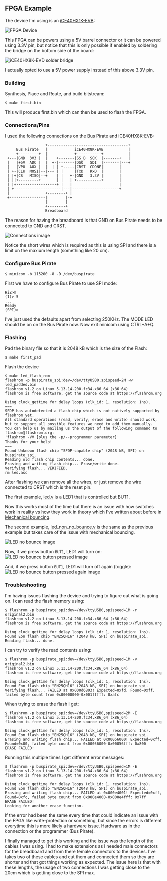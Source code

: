 ## FPGA Example
The device I'm using is an
[iCE40HX1K-EVB](https://www.olimex.com/wiki/ICE40HX1K-EVB):

![FPGA Device](./img/ice40hx8k.jpg "FPGA Device")

This FPGA can be powers using a 5V barrel connector or it can be powered using
3.3V pin, but notice that this is only possible if enabled by soldering the
bridge on the bottom side of the board:

![iCE40HX8K-EVD solder bridge](./img/solder-bridge.jpg "iCE40HX8K-EVD solder bridge")

I actually opted to use a 5V power supply instead of this above 3.3V pin.

### Building
Synthesis, Place and Route, and build bitstream:
```console
$ make first.bin
```
This will produce first.bin which can then be used to flash the FPGA.

### Connections/Pins
I used the following connections on the Bus Pirate and iCE40HX8K-EVB:
```
                  +------------------------------------+
     Bus Pirate   |            iCE40HX8K-EVB           |
     +---------+  |            +-----------+           |
 +---|GND  3V3 |  |    +-------|SS_B  SCK  |-------+   |
 |   |+5V  ADC |  |  +-|-------|DSO   SDI  |-------|---+
 |   |VPU  AUX |  |  | | +-----|CRST  CDONE|       |
 | +-|CLK  MOSI|--|--+ | |     |TxD   RxD  |       |
 | |+|CS   MISO|--+    | |   +-|GND   3.3V |       |
 | ||+---------+       | |   | +-----------+       |
 | |+------------------+ |   |                     |
 | +---------------------|---|---------------------+
 |                +--------+ |
 +----------------|        |-+
                  |        |
                  +--------+
                  Breadboard
```
The reason for having the breadboard is that GND on Bus Pirate needs to be
connected to GND and CRST.

![Connections image](./img/connections.jpg "Connections image")

Notice the short wires which is required as this is using SPI and there is a
limit on the maxium length (something like 20 cm).


### Configure Bus Pirate
```console
$ minicom -b 115200 -8 -D /dev/buspirate
```
First we have to configure Bus Pirate to use SPI mode:
```console
HiZ>m
(1)> 5
...
Ready
(SPI)>
```
I've just used the defaults apart from selecting 250KHz. The MODE LED should be
on on the Bus Pirate now. Now exit minicom using CTRL+A+Q. 

### Flashing
Pad the binary file so that it is 2048 kB which is the size of the Flash:
```
$ make first_pad
```

Flash the device
```console
$ make led_flash_rom
flashrom -p buspirate_spi:dev=/dev/ttyUSB0,spispeed=2M -w led_padded.bin
flashrom v1.2 on Linux 5.13.14-200.fc34.x86_64 (x86_64)
flashrom is free software, get the source code at https://flashrom.org

Using clock_gettime for delay loops (clk_id: 1, resolution: 1ns).
===
SFDP has autodetected a flash chip which is not natively supported by flashrom yet.
All standard operations (read, verify, erase and write) should work, but to support all possible features we need to add them manually.
You can help us by mailing us the output of the following command to flashrom@flashrom.org:
'flashrom -VV [plus the -p/--programmer parameter]'
Thanks for your help!
===
Found Unknown flash chip "SFDP-capable chip" (2048 kB, SPI) on buspirate_spi.
Reading old flash chip contents... done.
Erasing and writing flash chip... Erase/write done.
Verifying flash... VERIFIED.
rm led.asc
```

After flashing we can remove all the wires, or just remove the wire
connected to CRST which is the reset pin. 

The first example, [led.v](./led.v) is a LED1 that is controlled but BUT1.

Now this works most of the time but there is an issue with how switches work
in reality vs how they work in theory which I've written about before in
[Mechanical bouncing](../doc/fpga.md#mechanical_bouncing).

The second example, [led_non_no_bounce.v](./led_no_bounce.v) is the same as
the previous example but takes care of the issue with mechanical bouncing.

![LED no bounce image](./img/led_no_bounce.jpg "LED no bounce image")

Now, if we press button `BUT1`, LED1 will turn on:
![LED no bounce button pressed image](./img/led_no_bounce-pressed1.jpg "LED no bounce button pressed image")

And, if we press button `BUT1`, LED1 will turn off again (toggle):
![LED no bounce button pressed again image](./img/led_no_bounce-pressed2.jpg "LED no bounce button pressed again image")

### Troubleshooting
I'm having issues flashing the device and trying to figure out what is going
on.
I can read the flash memory using:
```console
$ flashrom -p buspirate_spi:dev=/dev/ttyUSB0,spispeed=1M -r original2.bin
flashrom v1.2 on Linux 5.13.14-200.fc34.x86_64 (x86_64)
flashrom is free software, get the source code at https://flashrom.org

Using clock_gettime for delay loops (clk_id: 1, resolution: 1ns).
Found Eon flash chip "EN25QH16" (2048 kB, SPI) on buspirate_spi.
Reading flash... done.

```
I can try to verify the read contents using:
```console
$ flashrom -p buspirate_spi:dev=/dev/ttyUSB0,spispeed=1M -v original2.bin 
flashrom v1.2 on Linux 5.13.14-200.fc34.x86_64 (x86_64)
flashrom is free software, get the source code at https://flashrom.org

Using clock_gettime for delay loops (clk_id: 1, resolution: 1ns).
Found Eon flash chip "EN25QH16" (2048 kB, SPI) on buspirate_spi.
Verifying flash... FAILED at 0x000d6803! Expected=0xfd, Found=0xff, failed byte count from 0x00000000-0x001fffff: 0xafc
```

When trying to erase the flash I get:
```console
$ flashrom -p buspirate_spi:dev=/dev/ttyUSB0,spispeed=2M -E
flashrom v1.2 on Linux 5.13.14-200.fc34.x86_64 (x86_64)
flashrom is free software, get the source code at https://flashrom.org

Using clock_gettime for delay loops (clk_id: 1, resolution: 1ns).
Found Eon flash chip "EN25QH16" (2048 kB, SPI) on buspirate_spi.
Erasing and writing flash chip... FAILED at 0x00056000! Expected=0xff, Found=0x00, failed byte count from 0x00056000-0x00056fff: 0x800
ERASE FAILED!
```

Running this multiple times I get different error messages:
```console
$ flashrom -p buspirate_spi:dev=/dev/ttyUSB0,spispeed=1M -E
flashrom v1.2 on Linux 5.13.14-200.fc34.x86_64 (x86_64)
flashrom is free software, get the source code at https://flashrom.org

Using clock_gettime for delay loops (clk_id: 1, resolution: 1ns).
Found Eon flash chip "EN25QH16" (2048 kB, SPI) on buspirate_spi.
Erasing and writing flash chip... FAILED at 0x000e4001! Expected=0xff, Found=0xfc, failed byte count from 0x000e4000-0x000e4fff: 0x7ff
ERASE FAILED!
Looking for another erase function.
```
If the error had been the same every time that could indicate an issue with
the FPGA like write-protection or something, but since the errors is different
everytime this is more likely a hardware issue. Hardware as in the connection or
the programmer (Bus Pirate). 

I finally managed to get this working and the issue was the length of the
cables I was using. I had to make extensions as I needed male connectors for
the breadboard and from there female connectors to the devices. I've takes two
of these cables and cut them and connected them so they are shorter and that
got things working as expected. The issue here is that with these lengths, the
usage of two connections I was getting close to the 20cm which is getting close
to the SPI max.

